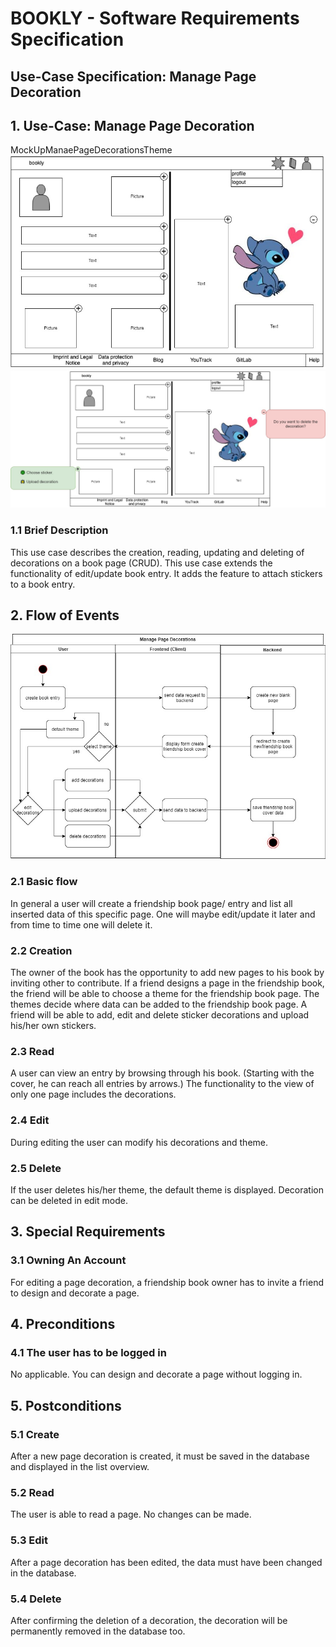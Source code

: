 # BOOKLY - Software Requirements Specification
## Use-Case Specification: Manage Page Decoration

## 1. Use-Case: Manage Page Decoration

MockUpManaePageDecorationsTheme
![ManagePageDecorations1]( MockUpManaePageDecorationsTheme.jpg "Manage Page Decoration 1")
![ManagePageDecorations2]( MockUpManagePageDecorationsTheme.jpg "Manage Page Decoration 2")

### 1.1 Brief Description

This use case describes the creation, reading, updating and deleting of decorations on a book page (CRUD).
This use case extends the functionality of edit/update book entry. It adds the feature to attach stickers to a book entry.

## 2. Flow of Events

![ManagePageDecorationsFlow](ManagePageDecorationsFlow.jpg "Manage Page Decorations Flow")

### 2.1 Basic flow

In general a user will create a friendship book page/ entry and list all inserted data of this specific page. 
One will maybe edit/update it later and from time to time one will delete it.

### 2.2 Creation  

The owner of the book has the opportunity to add new pages to his book by inviting other to contribute.
If a friend designs a page in the friendship book, the friend will be able to choose a theme for
the friendship book page. The themes decide where data can be added to the friendship book page.
A friend will be able to add, edit and delete sticker decorations and upload his/her own stickers.

### 2.3 Read

A user can view an entry by browsing through his book. (Starting with the cover, he can reach all entries by arrows.)
The functionality to the view of only one page includes the decorations.


### 2.4 Edit

During editing the user can modify his decorations and theme.

### 2.5 Delete

If the user deletes his/her theme, the default theme is displayed. Decoration can be deleted in edit mode.
 

## 3. Special Requirements

### 3.1 Owning An Account
        
For editing a page decoration, a friendship book owner has to invite a friend to design and decorate a page.

## 4. Preconditions
 
### 4.1 The user has to be logged in

No applicable. You can design and decorate a page without logging in.

## 5. Postconditions

### 5.1 Create

After a new page decoration is created, it must be saved in the database and displayed in the list overview.

### 5.2 Read

The user is able to read a page. No changes can be made.

### 5.3 Edit

After a page decoration has been edited, the data must have been changed in the database.

### 5.4 Delete

After confirming the deletion of a decoration, the decoration will be permanently removed 
in the database too.


